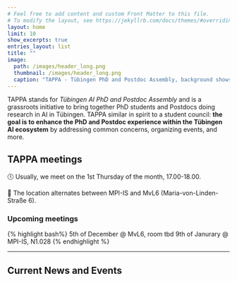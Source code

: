```yaml
---
# Feel free to add content and custom Front Matter to this file.
# To modify the layout, see https://jekyllrb.com/docs/themes/#overriding-theme-defaults
layout: home
limit: 10
show_excerpts: true
entries_layout: list
title: ""
image:
  path: /images/header_long.png
  thumbnail: /images/header_long.png
  caption: "TAPPA - Tübingen PhD and Postdoc Assembly, background shows a network of people."
---
```


<!-- ![](images/header.png) -->

TAPPA stands for *Tübingen AI PhD and Postdoc Assembly* and is a grassroots initiative to bring together PhD students and Postdocs doing research in AI in Tübingen. TAPPA  similar in spirit to a student council: **the goal is to enhance the PhD and Postdoc experience within the Tübingen AI ecosystem** by addressing common concerns, organizing events, and more.

## TAPPA meetings

:clock5: Usually, we meet on the 1st Thursday of the month, 17.00-18.00.

:round_pushpin: The location alternates between MPI-IS and MvL6 (Maria-von-Linden-Straße 6).


### Upcoming meetings 
{% highlight bash%}
5th of December @ MvL6, room tbd
9th of Janurary @ MPI-IS, N1.028
{% endhighlight %}

---

## Current News and Events